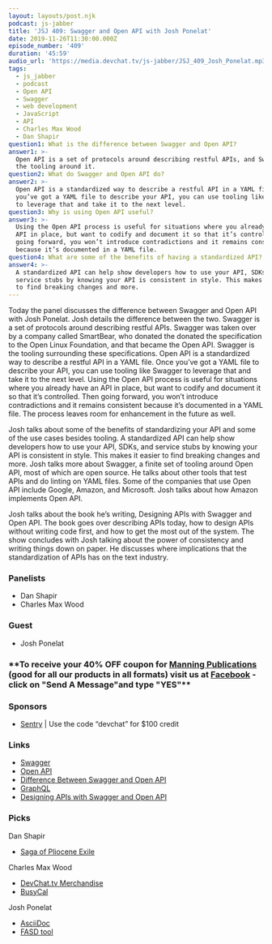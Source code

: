 ```yaml
---
layout: layouts/post.njk
podcast: js-jabber
title: 'JSJ 409: Swagger and Open API with Josh Ponelat'
date: 2019-11-26T11:30:00.000Z
episode_number: '409'
duration: '45:59'
audio_url: 'https://media.devchat.tv/js-jabber/JSJ_409_Josh_Ponelat.mp3'
tags:
  - js_jabber
  - podcast
  - Open API
  - Swagger
  - web development
  - JavaScript
  - API
  - Charles Max Wood
  - Dan Shapir
question1: What is the difference between Swagger and Open API?
answer1: >-
  Open API is a set of protocols around describing restful APIs, and Swagger is
  the tooling around it. 
question2: What do Swagger and Open API do?
answer2: >-
  Open API is a standardized way to describe a restful API in a YAML file. Once
  you’ve got a YAML file to describe your API, you can use tooling like Swagger
  to leverage that and take it to the next level. 
question3: Why is using Open API useful?
answer3: >-
  Using the Open API process is useful for situations where you already have an
  API in place, but want to codify and document it so that it’s controlled. Then
  going forward, you won’t introduce contradictions and it remains consistent
  because it’s documented in a YAML file.
question4: What are some of the benefits of having a standardized API?
answer4: >-
  A standardized API can help show developers how to use your API, SDKs, and
  service stubs by knowing your API is consistent in style. This makes it easier
  to find breaking changes and more.
---
```

Today the panel discusses the difference between Swagger and Open API with Josh Ponelat. Josh details the difference between the two. Swagger is a set of protocols around describing restful APIs. Swagger was taken over by a company called SmartBear, who donated the donated the specification to the Open Linux Foundation, and that became the Open API. Swagger is the tooling surrounding these specifications. Open API is a standardized way to describe a restful API in a YAML file. Once you’ve got a YAML file to describe your API, you can use tooling like Swagger to leverage that and take it to the next level. Using the Open API process is useful for situations where you already have an API in place, but want to codify and document it so that it’s controlled. Then going forward, you won’t introduce contradictions and it remains consistent because it’s documented in a YAML file. The process leaves room for enhancement in the future as well. 

Josh talks about some of the benefits of standardizing your API and some of the use cases besides tooling. A standardized API can help show developers how to use your API, SDKs, and service stubs by knowing your API is consistent in style. This makes it easier to find breaking changes and more. Josh talks more about Swagger, a finite set of tooling around Open API, most of which are open source. He talks about other tools that test APIs and do linting on YAML files. Some of the companies that use Open API include Google, Amazon, and Microsoft. Josh talks about how Amazon implements Open API.

Josh talks about the book he’s writing, Designing APIs with Swagger and Open API. The book goes over describing APIs today, how to design APIs without writing code first, and how to get the most out of the system. The show concludes with Josh talking about the power of consistency and writing things down on paper. He discusses where implications that the standardization of APIs has on the text industry. 

### Panelists

* Dan Shapir 
* Charles Max Wood 

### Guest

* Josh Ponelat 

### \*\*To receive your 40% OFF coupon for [Manning Publications](https://www.manning.com) (good for all our products in all formats) visit us at [Facebook](https://www.facebook.com/javascriptjabber) - click on "Send A Message"and type "YES"\*\*

### Sponsors

* [Sentry](http://sentry.io/) | Use the code “devchat” for $100 credit 

### Links

* [Swagger](https://swagger.io/) 
* [Open API](https://www.openapis.org/) 
* [Difference Between Swagger and Open API](https://swagger.io/blog/api-strategy/difference-between-swagger-and-openapi/) 
* [GraphQL](https://graphql.org/) 
* [Designing APIs with Swagger and Open API](https://www.manning.com/books/designing-apis-with-swagger-and-openapi) 

### Picks

Dan Shapir

* [Saga of Pliocene Exile](https://en.wikipedia.org/wiki/Saga_of_Pliocene_Exile) 

Charles Max Wood

* [DevChat.tv Merchandise](https://teespring.com/stores/devchattv)  
* [BusyCal](https://www.busymac.com/busycal/) 

Josh Ponelat

* [AsciiDoc](http://asciidoc.org/) 
* [FASD tool](http://asciidoc.org/)
